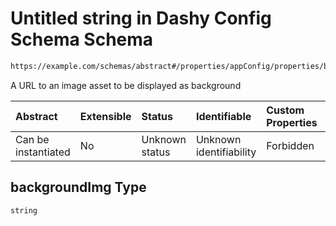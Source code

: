 # Untitled string in Dashy Config Schema Schema

```txt
https://example.com/schemas/abstract#/properties/appConfig/properties/backgroundImg
```

A URL to an image asset to be displayed as background

| Abstract            | Extensible | Status         | Identifiable            | Custom Properties | Additional Properties | Access Restrictions | Defined In                                                                             |
| :------------------ | :--------- | :------------- | :---------------------- | :---------------- | :-------------------- | :------------------ | :------------------------------------------------------------------------------------- |
| Can be instantiated | No         | Unknown status | Unknown identifiability | Forbidden         | Allowed               | none                | [dashy-config.schema.json*](../../out/dashy-config.schema.json "open original schema") |

## backgroundImg Type

`string`
